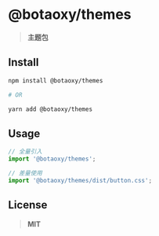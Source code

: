 # @botaoxy/themes

> **主题包**

## Install

```bash
npm install @botaoxy/themes

# OR

yarn add @botaoxy/themes
```

## Usage

```ts
// 全量引入
import '@botaoxy/themes';

// 差量使用
import '@botaoxy/themes/dist/button.css';
```

## License

> **MIT**
